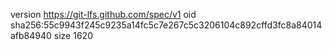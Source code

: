 version https://git-lfs.github.com/spec/v1
oid sha256:55c9943f245c9235a14fc5c7e267c5c3206104c892cffd3fc8a84014afb84940
size 1620

